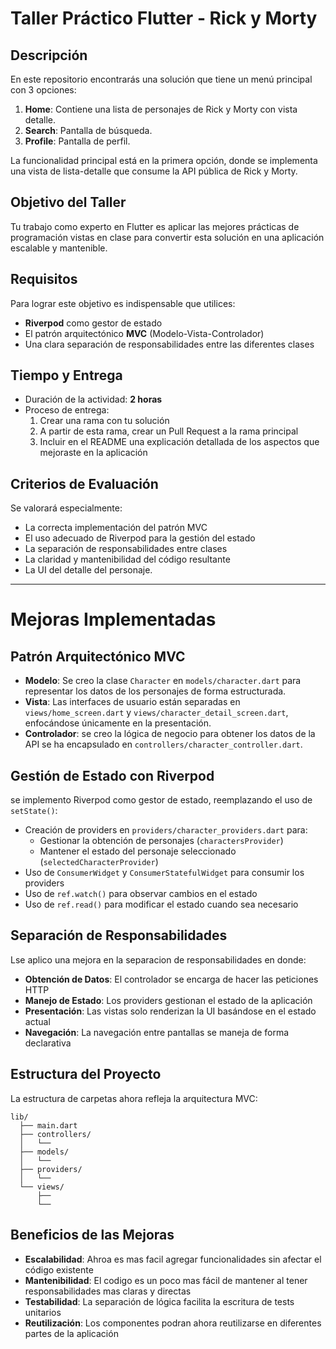 # Taller Práctico Flutter - Rick y Morty

## Descripción

En este repositorio encontrarás una solución que tiene un menú principal con 3 opciones:

1. **Home**: Contiene una lista de personajes de Rick y Morty con vista detalle.
2. **Search**: Pantalla de búsqueda.
3. **Profile**: Pantalla de perfil.

La funcionalidad principal está en la primera opción, donde se implementa una vista de lista-detalle que consume la API pública de Rick y Morty.

## Objetivo del Taller

Tu trabajo como experto en Flutter es aplicar las mejores prácticas de programación vistas en clase para convertir esta solución en una aplicación escalable y mantenible.

## Requisitos

Para lograr este objetivo es indispensable que utilices:

- **Riverpod** como gestor de estado
- El patrón arquitectónico **MVC** (Modelo-Vista-Controlador)
- Una clara separación de responsabilidades entre las diferentes clases

## Tiempo y Entrega

- Duración de la actividad: **2 horas**
- Proceso de entrega:
  1. Crear una rama con tu solución
  2. A partir de esta rama, crear un Pull Request a la rama principal
  3. Incluir en el README una explicación detallada de los aspectos que mejoraste en la aplicación

## Criterios de Evaluación

Se valorará especialmente:

- La correcta implementación del patrón MVC
- El uso adecuado de Riverpod para la gestión del estado
- La separación de responsabilidades entre clases
- La claridad y mantenibilidad del código resultante
- La UI del detalle del personaje.

---

# Mejoras Implementadas

## Patrón Arquitectónico MVC

- **Modelo**: Se creo la clase `Character` en `models/character.dart` para representar los datos de los personajes de forma estructurada.
- **Vista**: Las interfaces de usuario están separadas en `views/home_screen.dart` y `views/character_detail_screen.dart`, enfocándose únicamente en la presentación.
- **Controlador**: se creo la lógica de negocio para obtener los datos de la API se ha encapsulado en `controllers/character_controller.dart`.

## Gestión de Estado con Riverpod
se implemento Riverpod como gestor de estado, reemplazando el uso de `setState()`:

- Creación de providers en `providers/character_providers.dart` para:
  - Gestionar la obtención de personajes (`charactersProvider`)
  - Mantener el estado del personaje seleccionado (`selectedCharacterProvider`)
- Uso de `ConsumerWidget` y `ConsumerStatefulWidget` para consumir los providers
- Uso de `ref.watch()` para observar cambios en el estado
- Uso de `ref.read()` para modificar el estado cuando sea necesario

## Separación de Responsabilidades

Lse aplico una mejora en la separacion de responsabilidades en donde:

- **Obtención de Datos**: El controlador se encarga de hacer las peticiones HTTP
- **Manejo de Estado**: Los providers gestionan el estado de la aplicación
- **Presentación**: Las vistas solo renderizan la UI basándose en el estado actual
- **Navegación**: La navegación entre pantallas se maneja de forma declarativa

## Estructura del Proyecto

La estructura de carpetas ahora refleja la arquitectura MVC:

```
lib/
  ├── main.dart
  ├── controllers/
  │   └── 
  ├── models/
  │   └── 
  ├── providers/
  │   └── 
  └── views/
      ├── 
      └── 
```

## Beneficios de las Mejoras

- **Escalabilidad**: Ahroa es mas facil agregar funcionalidades sin afectar el código existente
- **Mantenibilidad**: El codigo es un poco mas  fácil de mantener al tener responsabilidades mas claras y directas
- **Testabilidad**: La separación de lógica facilita la escritura de tests unitarios
- **Reutilización**: Los componentes podran ahora reutilizarse en diferentes partes de la aplicación


